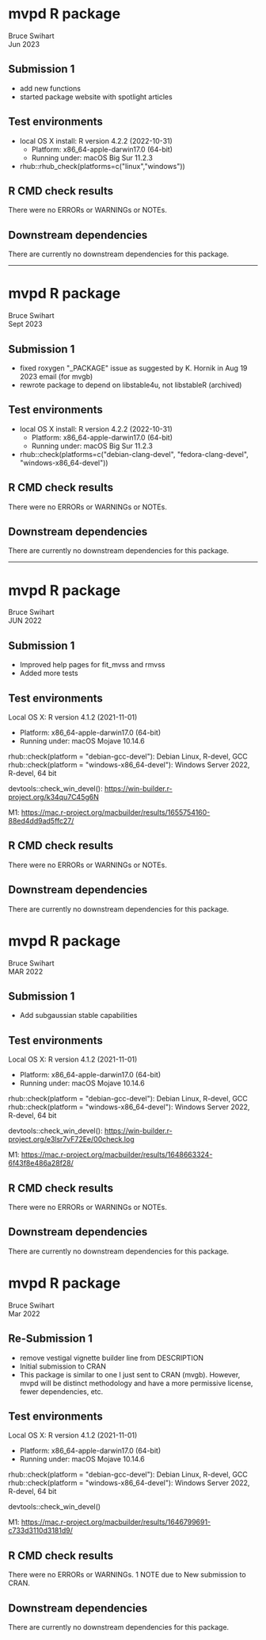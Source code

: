 # mvpd R package
Bruce Swihart  
Jun 2023

## Submission 1

   * add new functions
   * started package website with spotlight articles
   
## Test environments
* local OS X install: R version 4.2.2 (2022-10-31)
    * Platform: x86_64-apple-darwin17.0 (64-bit)
    * Running under: macOS Big Sur 11.2.3
* rhub::rhub_check(platforms=c("linux","windows"))

                     
## R CMD check results
There were no ERRORs or WARNINGs or NOTEs.


## Downstream dependencies
There are currently no downstream dependencies for this package.

---
# mvpd R package
Bruce Swihart  
Sept 2023

## Submission 1

   * fixed roxygen "_PACKAGE" issue as suggested by 
     K. Hornik in Aug 19 2023 email (for mvgb)
   * rewrote package to depend on libstable4u, not libstableR (archived)   
   
## Test environments
* local OS X install: R version 4.2.2 (2022-10-31)
    * Platform: x86_64-apple-darwin17.0 (64-bit)
    * Running under: macOS Big Sur 11.2.3
* rhub::check(platforms=c("debian-clang-devel",
                          "fedora-clang-devel",
                          "windows-x86_64-devel"))

                     
## R CMD check results
There were no ERRORs or WARNINGs or NOTEs.


## Downstream dependencies
There are currently no downstream dependencies for this package.

---
# mvpd R package
Bruce Swihart  
JUN 2022

## Submission 1

* Improved help pages for fit_mvss and rmvss
* Added more tests

## Test environments
Local OS X: R version 4.1.2 (2021-11-01)
  * Platform: x86_64-apple-darwin17.0 (64-bit)
  * Running under: macOS Mojave 10.14.6
  
rhub::check(platform = "debian-gcc-devel"): Debian Linux, R-devel, GCC
rhub::check(platform = "windows-x86_64-devel"): Windows Server 2022, R-devel, 64 bit

devtools::check_win_devel(): https://win-builder.r-project.org/k34qu7C45g6N

M1: https://mac.r-project.org/macbuilder/results/1655754160-88ed4dd9ad5ffc27/

## R CMD check results
There were no ERRORs or WARNINGs or NOTEs.


## Downstream dependencies
There are currently no downstream dependencies for this package.

# mvpd R package
Bruce Swihart  
MAR 2022

## Submission 1

  * Add subgaussian stable capabilities
  
## Test environments
Local OS X: R version 4.1.2 (2021-11-01)
  * Platform: x86_64-apple-darwin17.0 (64-bit)
  * Running under: macOS Mojave 10.14.6
  
rhub::check(platform = "debian-gcc-devel"): Debian Linux, R-devel, GCC
rhub::check(platform = "windows-x86_64-devel"): Windows Server 2022, R-devel, 64 bit

devtools::check_win_devel(): https://win-builder.r-project.org/e3lsr7vF72Ee/00check.log

M1: https://mac.r-project.org/macbuilder/results/1648663324-6f43f8e486a28f28/

## R CMD check results
There were no ERRORs or WARNINGs or NOTEs.


## Downstream dependencies
There are currently no downstream dependencies for this package.



# mvpd R package
Bruce Swihart  
Mar 2022

## Re-Submission 1

  * remove vestigal vignette builder line from DESCRIPTION
  * Initial submission to CRAN
  * This package is similar to one I just sent to CRAN (mvgb).  However,
  mvpd will be distinct methodology and have a more permissive license, fewer dependencies, etc.

## Test environments
Local OS X: R version 4.1.2 (2021-11-01)
  * Platform: x86_64-apple-darwin17.0 (64-bit)
  * Running under: macOS Mojave 10.14.6
  
rhub::check(platform = "debian-gcc-devel"): Debian Linux, R-devel, GCC
rhub::check(platform = "windows-x86_64-devel"): Windows Server 2022, R-devel, 64 bit

devtools::check_win_devel()

M1: https://mac.r-project.org/macbuilder/results/1646799691-c733d3110d3181d9/

## R CMD check results
There were no ERRORs or WARNINGs. 1 NOTE due to New submission to CRAN.


## Downstream dependencies
There are currently no downstream dependencies for this package.
